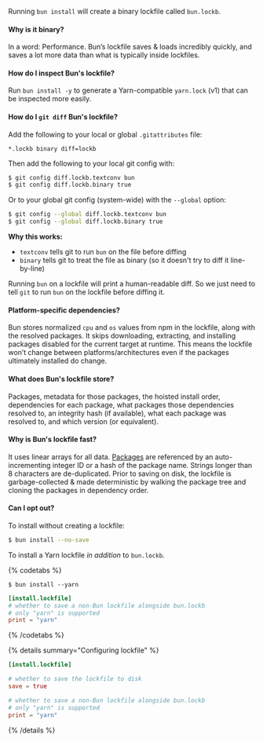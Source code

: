 Running `bun install` will create a binary lockfile called `bun.lockb`.

#### Why is it binary?

In a word: Performance. Bun’s lockfile saves & loads incredibly quickly, and saves a lot more data than what is typically inside lockfiles.

#### How do I inspect Bun's lockfile?

Run `bun install -y` to generate a Yarn-compatible `yarn.lock` (v1) that can be inspected more easily.

#### How do I `git diff` Bun's lockfile?

Add the following to your local or global `.gitattributes` file:

```
*.lockb binary diff=lockb
```

Then add the following to your local git config with:

```sh
$ git config diff.lockb.textconv bun
$ git config diff.lockb.binary true
```

Or to your global git config (system-wide) with the `--global` option:

```sh
$ git config --global diff.lockb.textconv bun
$ git config --global diff.lockb.binary true
```

**Why this works:**

- `textconv` tells git to run `bun` on the file before diffing
- `binary` tells git to treat the file as binary (so it doesn't try to diff it line-by-line)

Running `bun` on a lockfile will print a human-readable diff. So we just need to tell `git` to run `bun` on the lockfile before diffing it.

#### Platform-specific dependencies?

Bun stores normalized `cpu` and `os` values from npm in the lockfile, along with the resolved packages. It skips downloading, extracting, and installing packages disabled for the current target at runtime. This means the lockfile won’t change between platforms/architectures even if the packages ultimately installed do change.

#### What does Bun's lockfile store?

Packages, metadata for those packages, the hoisted install order, dependencies for each package, what packages those dependencies resolved to, an integrity hash (if available), what each package was resolved to, and which version (or equivalent).

#### Why is Bun's lockfile fast?

It uses linear arrays for all data. [Packages](https://github.com/oven-sh/bun/blob/be03fc273a487ac402f19ad897778d74b6d72963/src/install/install.zig#L1825) are referenced by an auto-incrementing integer ID or a hash of the package name. Strings longer than 8 characters are de-duplicated. Prior to saving on disk, the lockfile is garbage-collected & made deterministic by walking the package tree and cloning the packages in dependency order.

#### Can I opt out?

To install without creating a lockfile:

```bash
$ bun install --no-save
```

To install a Yarn lockfile _in addition_ to `bun.lockb`.

{% codetabs %}

```bash#CLI flag
$ bun install --yarn
```

```toml#bunfig.toml
[install.lockfile]
# whether to save a non-Bun lockfile alongside bun.lockb
# only "yarn" is supported
print = "yarn"
```

{% /codetabs %}

{% details summary="Configuring lockfile" %}

```toml
[install.lockfile]

# whether to save the lockfile to disk
save = true

# whether to save a non-Bun lockfile alongside bun.lockb
# only "yarn" is supported
print = "yarn"
```

{% /details %}
